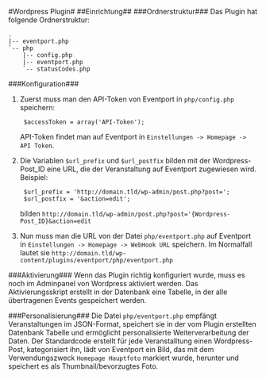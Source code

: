 #Wordpress Plugin#
##Einrichtung##
###Ordnerstruktur###
Das Plugin hat folgende Ordnerstruktur:

    .
    |-- eventport.php
    `-- php
        |-- config.php
        |-- eventport.php
        `-- statusCodes.php
###Konfiguration###
1. Zuerst muss man den API-Token von Eventport in `php/config.php` speichern:

        $accessToken = array('API-Token');

    API-Token findet man auf Eventport in `Einstellungen -> Homepage -> API Token`.
2. Die Variablen `$url_prefix` und `$url_postfix` bilden mit der Wordpress-Post_ID eine URL, die der Veranstaltung auf Eventport zugewiesen wird. Beispiel: 

        $url_prefix = 'http://domain.tld/wp-admin/post.php?post=';
        $url_postfix = '&action=edit';
    bilden `http://domain.tld/wp-admin/post.php?post='{Wordpress-Post_ID}&action=edit`
3. Nun muss man die URL von der Datei `php/eventport.php` auf Eventport in `Einstellungen -> Homepage -> WebHook URL` speichern. Im Normalfall lautet sie `http://domain.tld/wp-content/plugins/eventport/php/eventport.php`

###Aktivierung###
Wenn das Plugin richtig konfiguriert wurde, muss es noch im Adminpanel von Wordpress aktiviert werden. Das Aktivierungsskript erstellt in der Datenbank eine Tabelle, in der alle übertragenen Events gespeichert werden.

###Personalisierung###
Die Datei `php/eventport.php` empfängt Veranstaltungen im JSON-Format, speichert sie in der vom Plugin erstellten Datenbank Tabelle und ermöglicht personalisierte Weiterverarbeitung der Daten. Der Standardcode erstellt für jede Veranstalltung einen Wordpress-Post, kategorisiert ihn, lädt von Eventport ein Bild, das mit dem Verwendungszweck `Homepage Hauptfoto` markiert wurde, herunter und speichert es als Thumbnail/bevorzugtes Foto.


